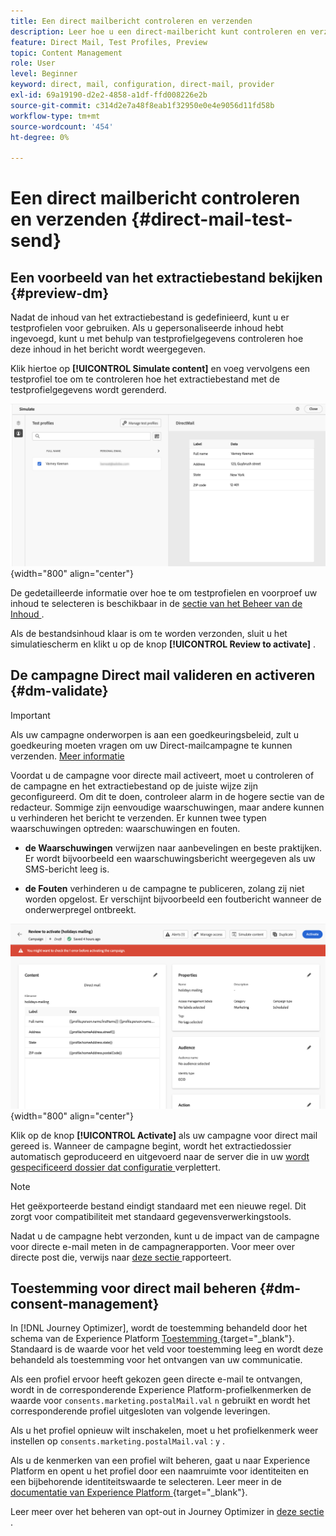 ```yaml
---
title: Een direct mailbericht controleren en verzenden
description: Leer hoe u een direct-mailbericht kunt controleren en verzenden in Journey Optimizer
feature: Direct Mail, Test Profiles, Preview
topic: Content Management
role: User
level: Beginner
keyword: direct, mail, configuration, direct-mail, provider
exl-id: 69a19190-d2e2-4858-a1df-ffd008226e2b
source-git-commit: c314d2e7a48f8eab1f32950e0e4e9056d11fd58b
workflow-type: tm+mt
source-wordcount: '454'
ht-degree: 0%

---
```


# Een direct mailbericht controleren en verzenden {#direct-mail-test-send}

## Een voorbeeld van het extractiebestand bekijken {#preview-dm}

Nadat de inhoud van het extractiebestand is gedefinieerd, kunt u er testprofielen voor gebruiken. Als u gepersonaliseerde inhoud hebt ingevoegd, kunt u met behulp van testprofielgegevens controleren hoe deze inhoud in het bericht wordt weergegeven.

Klik hiertoe op **[!UICONTROL Simulate content]** en voeg vervolgens een testprofiel toe om te controleren hoe het extractiebestand met de testprofielgegevens wordt gerenderd.

![](assets/direct-mail-simulate.png){width="800" align="center"}

De gedetailleerde informatie over hoe te om testprofielen en voorproef uw inhoud te selecteren is beschikbaar in de [ sectie van het Beheer van de Inhoud ](../content-management/preview-test.md).

Als de bestandsinhoud klaar is om te worden verzonden, sluit u het simulatiescherm en klikt u op de knop **[!UICONTROL Review to activate]** .

## De campagne Direct mail valideren en activeren {#dm-validate}

>[!IMPORTANT]
>
> Als uw campagne onderworpen is aan een goedkeuringsbeleid, zult u goedkeuring moeten vragen om uw Direct-mailcampagne te kunnen verzenden. [Meer informatie](../test-approve/gs-approval.md)

Voordat u de campagne voor directe mail activeert, moet u controleren of de campagne en het extractiebestand op de juiste wijze zijn geconfigureerd. Om dit te doen, controleer alarm in de hogere sectie van de redacteur. Sommige zijn eenvoudige waarschuwingen, maar andere kunnen u verhinderen het bericht te verzenden. Er kunnen twee typen waarschuwingen optreden: waarschuwingen en fouten.

* **de Waarschuwingen** verwijzen naar aanbevelingen en beste praktijken. Er wordt bijvoorbeeld een waarschuwingsbericht weergegeven als uw SMS-bericht leeg is.

* **de Fouten** verhinderen u de campagne te publiceren, zolang zij niet worden opgelost. Er verschijnt bijvoorbeeld een foutbericht wanneer de onderwerpregel ontbreekt.

![](assets/direct-mail-review.png){width="800" align="center"}

Klik op de knop **[!UICONTROL Activate]** als uw campagne voor direct mail gereed is. Wanneer de campagne begint, wordt het extractiedossier automatisch geproduceerd en uitgevoerd naar de server die in uw [ wordt gespecificeerd dossier dat configuratie ](../direct-mail/direct-mail-configuration.md) verplettert.

>[!NOTE]
>
>Het geëxporteerde bestand eindigt standaard met een nieuwe regel. Dit zorgt voor compatibiliteit met standaard gegevensverwerkingstools.


Nadat u de campagne hebt verzonden, kunt u de impact van de campagne voor directe e-mail meten in de campagnerapporten. Voor meer over directe post die, verwijs naar [ deze sectie ](../reports/campaign-global-report-cja-direct.md) rapporteert.

## Toestemming voor direct mail beheren {#dm-consent-management}

In [!DNL Journey Optimizer], wordt de toestemming behandeld door het schema van de Experience Platform [ Toestemming ](https://experienceleague.adobe.com/docs/experience-platform/xdm/field-groups/profile/consents.html?lang=nl-NL){target="_blank"}. Standaard is de waarde voor het veld voor toestemming leeg en wordt deze behandeld als toestemming voor het ontvangen van uw communicatie.

Als een profiel ervoor heeft gekozen geen directe e-mail te ontvangen, wordt in de corresponderende Experience Platform-profielkenmerken de waarde voor `consents.marketing.postalMail.val` `n` gebruikt en wordt het corresponderende profiel uitgesloten van volgende leveringen.

Als u het profiel opnieuw wilt inschakelen, moet u het profielkenmerk weer instellen op `consents.marketing.postalMail.val` : `y` .

Als u de kenmerken van een profiel wilt beheren, gaat u naar Experience Platform en opent u het profiel door een naamruimte voor identiteiten en een bijbehorende identiteitswaarde te selecteren. Leer meer in de [ documentatie van Experience Platform ](https://experienceleague.adobe.com/docs/experience-platform/profile/ui/user-guide.html?lang=nl-NL#getting-started){target="_blank"}.

Leer meer over het beheren van opt-out in Journey Optimizer in [ deze sectie ](../privacy/opt-out.md).
